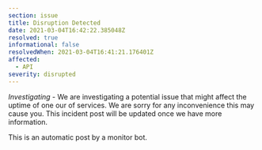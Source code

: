 ```yaml
---
section: issue
title: Disruption Detected
date: 2021-03-04T16:42:22.385048Z
resolved: true
informational: false
resolvedWhen: 2021-03-04T16:41:21.176401Z
affected:
  - API
severity: disrupted
---
```

*Investigating* - We are investigating a potential issue that might affect the uptime of one our of services. We are sorry for any inconvenience this may cause you. This incident post will be updated once we have more information.

This is an automatic post by a monitor bot.
        